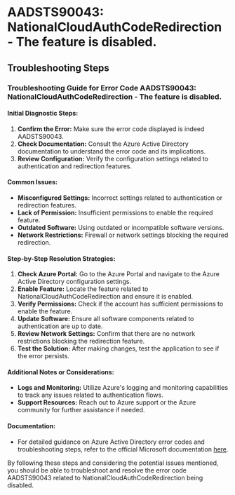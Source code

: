 
# AADSTS90043: NationalCloudAuthCodeRedirection - The feature is disabled.


## Troubleshooting Steps
### Troubleshooting Guide for Error Code AADSTS90043: NationalCloudAuthCodeRedirection - The feature is disabled.

#### Initial Diagnostic Steps:
1. **Confirm the Error:** Make sure the error code displayed is indeed AADSTS90043.
2. **Check Documentation:** Consult the Azure Active Directory documentation to understand the error code and its implications.
3. **Review Configuration:** Verify the configuration settings related to authentication and redirection features.

#### Common Issues:
- **Misconfigured Settings:** Incorrect settings related to authentication or redirection features.
- **Lack of Permission:** Insufficient permissions to enable the required feature.
- **Outdated Software:** Using outdated or incompatible software versions.
- **Network Restrictions:** Firewall or network settings blocking the required redirection.

#### Step-by-Step Resolution Strategies:
1. **Check Azure Portal:** Go to the Azure Portal and navigate to the Azure Active Directory configuration settings.
2. **Enable Feature:** Locate the feature related to NationalCloudAuthCodeRedirection and ensure it is enabled.
3. **Verify Permissions:** Check if the account has sufficient permissions to enable the feature.
4. **Update Software:** Ensure all software components related to authentication are up to date.
5. **Review Network Settings:** Confirm that there are no network restrictions blocking the redirection feature.
6. **Test the Solution:** After making changes, test the application to see if the error persists.

#### Additional Notes or Considerations:
- **Logs and Monitoring:** Utilize Azure's logging and monitoring capabilities to track any issues related to authentication flows.
- **Support Resources:** Reach out to Azure support or the Azure community for further assistance if needed.

#### Documentation:
- For detailed guidance on Azure Active Directory error codes and troubleshooting steps, refer to the official Microsoft documentation [here](https://docs.microsoft.com/en-us/azure/active-directory/develop/reference-aadsts-error-codes).

By following these steps and considering the potential issues mentioned, you should be able to troubleshoot and resolve the error code AADSTS90043 related to NationalCloudAuthCodeRedirection being disabled.